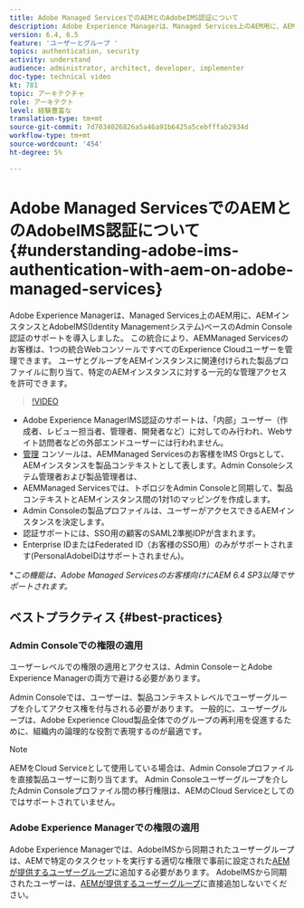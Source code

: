```yaml
---
title: Adobe Managed ServicesでのAEMとのAdobeIMS認証について
description: Adobe Experience Managerは、Managed Services上のAEM用に、AEMインスタンスとAdobeIMS(Identity Managementシステム)ベースのAdmin Console認証のサポートを導入しました。   この統合により、AEMManaged Servicesのお客様は、1つの統合WebコンソールですべてのExperience Cloudユーザーを管理できます。 ユーザとグループは、AEMインスタンスに関連付けられた製品プロファイルに割り当てることができ、特定のAEMインスタンスに対する一元的な管理アクセスを許可できます。
version: 6.4, 6.5
feature: 'ユーザーとグループ '
topics: authentication, security
activity: understand
audience: administrator, architect, developer, implementer
doc-type: technical video
kt: 781
topic: アーキテクチャ
role: アーキテクト
level: 経験豊富な
translation-type: tm+mt
source-git-commit: 7d7034026826a5a46a91b6425a5cebfffab2934d
workflow-type: tm+mt
source-wordcount: '454'
ht-degree: 5%

---
```



# Adobe Managed ServicesでのAEMとのAdobeIMS認証について{#understanding-adobe-ims-authentication-with-aem-on-adobe-managed-services}

Adobe Experience Managerは、Managed Services上のAEM用に、AEMインスタンスとAdobeIMS(Identity Managementシステム)ベースのAdmin Console認証のサポートを導入しました。   この統合により、AEMManaged Servicesのお客様は、1つの統合WebコンソールですべてのExperience Cloudユーザーを管理できます。 ユーザとグループをAEMインスタンスに関連付けられた製品プロファイルに割り当て、特定のAEMインスタンスに対する一元的な管理アクセスを許可できます。

>[!VIDEO](https://video.tv.adobe.com/v/26170?quality=12&learn=on)

* Adobe Experience ManagerIMS認証のサポートは、「内部」ユーザー（作成者、レビュー担当者、管理者、開発者など）に対してのみ行われ、Webサイト訪問者などの外部エンドユーザーには行われません。
* [管理](https://adminconsole.adobe.com/) コンソールは、AEMManaged Servicesのお客様をIMS Orgsとして、AEMインスタンスを製品コンテキストとして表します。Admin Consoleシステム管理者および製品管理者は、
* AEMManaged Servicesでは、トポロジをAdmin Consoleと同期して、製品コンテキストとAEMインスタンス間の1対1のマッピングを作成します。
* Admin Consoleの製品プロファイルは、ユーザーがアクセスできるAEMインスタンスを決定します。
* 認証サポートには、SSO用の顧客のSAML2準拠IDPが含まれます。
* Enterprise IDまたはFederated ID（お客様のSSO用）のみがサポートされます(PersonalAdobeIDはサポートされません)。

**この機能は、Adobe Managed Servicesのお客様向けにAEM 6.4 SP3以降でサポートされます。*

## ベストプラクティス {#best-practices}

### Admin Consoleでの権限の適用

ユーザーレベルでの権限の適用とアクセスは、Admin ConsoleーとAdobe Experience Managerの両方で避ける必要があります。

Admin Consoleでは、ユーザーは、製品コンテキストレベルでユーザーグループを介してアクセス権を付与される必要があります。 一般的に、ユーザーグループは、Adobe Experience Cloud製品全体でのグループの再利用を促進するために、組織内の論理的な役割で表現するのが最適です。

>[!NOTE]
>
> AEMをCloud Serviceとして使用している場合は、Admin Consoleプロファイルを直接製品ユーザーに割り当てます。 Admin Consoleユーザーグループを介したAdmin Consoleプロファイル間の移行権限は、AEMのCloud Serviceとしてのではサポートされていません。

### Adobe Experience Managerでの権限の適用

Adobe Experience Managerでは、AdobeIMSから同期されたユーザーグループは、AEMで特定のタスクセットを実行する適切な権限で事前に設定された[AEMが提供するユーザーグループ](https://helpx.adobe.com/jp/experience-manager/6-4/sites/administering/using/security.html)に追加する必要があります。 AdobeIMSから同期されたユーザーは、[AEMが提供するユーザーグループ](https://helpx.adobe.com/experience-manager/6-4/sites/administering/using/security.html)に直接追加しないでください。
